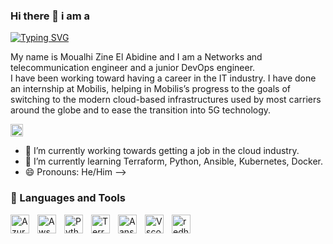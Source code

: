 ### Hi there 👋 i am a

<a href="https://git.io/typing-svg"><img src="https://readme-typing-svg.demolab.com?font=Robot+Mono&pause=1000&color=1DF7A8&width=435&lines=Junior+SysAdmin+and+DevOps+engineer" alt="Typing SVG" /></a>

   My name is Moualhi Zine El Abidine and I am a Networks and telecommunication engineer and a junior DevOps engineer.  
   I have been working toward having a career in the IT industry. I have done an internship at Mobilis, helping in Mobilis’s progress to the goals of switching to the modern cloud-based infrastructures used by most carriers around the globe and to ease the transition into 5G technology.

<p align="left">
      <a href="https://www.Linkedin.com/in/zinemoualhi">
         <img alt="Linkedin profile" title="Linkedin" src="https://upload.wikimedia.org/wikipedia/commons/8/81/LinkedIn_icon.svg" style="width:20px;height:20px;"/></a> 
</p>

- 🔭 I’m currently working towards getting a job in the cloud industry.
- 🌱 I’m currently learning Terraform, Python, Ansible, Kubernetes, Docker.
- 😄 Pronouns: He/Him
-->
### 🧰 Languages and Tools

<img align="left" alt="Azure" width="30px" style="padding-right:10px;" src="https://cdn.jsdelivr.net/gh/devicons/devicon/icons/azure/azure-original.svg"/>
<img align="left" alt="Aws" width="30px" style="padding-right:10px;" src="https://cdn.jsdelivr.net/gh/devicons/devicon/icons/amazonwebservices/amazonwebservices-original-wordmark.svg"/>
<img align="left" alt="Python" width="30px" style="padding-right:10px;" src="https://cdn.jsdelivr.net/gh/devicons/devicon/icons/python/python-original.svg"/>
<img align="left" alt="Terraform" width="30px" style="padding-right:10px;" src="https://cdn.jsdelivr.net/gh/devicons/devicon/icons/terraform/terraform-original.svg"/>
<img align="left" alt="Aansible" width="30px" style="padding-right:10px;" src="https://cdn.jsdelivr.net/gh/devicons/devicon/icons/ansible/ansible-original.svg"/>
<img align="left" alt="Vscode" width="30px" style="padding-right:10px;" src="https://cdn.jsdelivr.net/gh/devicons/devicon/icons/vscode/vscode-original.svg"/>
<img align="left" alt="redhat" width="30px" style="padding-right:10px;" src="https://cdn.jsdelivr.net/gh/devicons/devicon/icons/redhat/redhat-original.svg"/>
